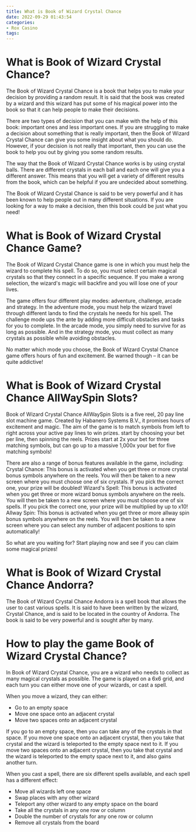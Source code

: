 ```yaml
---
title: What is Book of Wizard Crystal Chance 
date: 2022-09-29 01:43:54
categories:
- Rox Casino
tags:
---
```



#  What is Book of Wizard Crystal Chance? 
The Book of Wizard Crystal Chance is a book that helps you to make your decision by providing a random result. It is said that the book was created by a wizard and this wizard has put some of his magical power into the book so that it can help people to make their decisions. 

There are two types of decision that you can make with the help of this book: important ones and less important ones. If you are struggling to make a decision about something that is really important, then the Book of Wizard Crystal Chance can give you some insight about what you should do. However, if your decision is not really that important, then you can use the book to help you out by giving you some random results. 

The way that the Book of Wizard Crystal Chance works is by using crystal balls. There are different crystals in each ball and each one will give you a different answer. This means that you will get a variety of different results from the book, which can be helpful if you are undecided about something. 

The Book of Wizard Crystal Chance is said to be very powerful and it has been known to help people out in many different situations. If you are looking for a way to make a decision, then this book could be just what you need!

#  What is Book of Wizard Crystal Chance Game? 

The Book of Wizard Crystal Chance game is one in which you must help the wizard to complete his spell. To do so, you must select certain magical crystals so that they connect in a specific sequence. If you make a wrong selection, the wizard's magic will backfire and you will lose one of your lives. 

The game offers four different play modes: adventure, challenge, arcade and strategy. In the adventure mode, you must help the wizard travel through different lands to find the crystals he needs for his spell. The challenge mode ups the ante by adding more difficult obstacles and tasks for you to complete. In the arcade mode, you simply need to survive for as long as possible. And in the strategy mode, you must collect as many crystals as possible while avoiding obstacles. 

No matter which mode you choose, the Book of Wizard Crystal Chance game offers hours of fun and excitement. Be warned though – it can be quite addictive!

#  What is Book of Wizard Crystal Chance AllWaySpin Slots? 
Book of Wizard Crystal Chance AllWaySpin Slots is a five reel, 20 pay line slot machine game. Created by Habanero Systems B.V., it promises hours of excitement and magic.
The aim of the game is to match symbols from left to right across your active pay lines to win prizes. start by choosing your bet per line, then spinning the reels. Prizes start at 2x your bet for three matching symbols, but can go up to a massive 1,000x your bet for five matching symbols!

There are also a range of bonus features available in the game, including:
Crystal Chance: This bonus is activated when you get three or more crystal bonus symbols anywhere on the reels. You will then be taken to a new screen where you must choose one of six crystals. If you pick the correct one, your prize will be doubled!
Wizard's Spell: This bonus is activated when you get three or more wizard bonus symbols anywhere on the reels. You will then be taken to a new screen where you must choose one of six spells. If you pick the correct one, your prize will be multiplied by up to x10!
Allway Spin: This bonus is activated when you get three or more allway spin bonus symbols anywhere on the reels. You will then be taken to a new screen where you can select any number of adjacent positions to spin automatically!

So what are you waiting for? Start playing now and see if you can claim some magical prizes!

#  What is Book of Wizard Crystal Chance Andorra? 

The Book of Wizard Crystal Chance Andorra is a spell book that allows the user to cast various spells. It is said to have been written by the wizard, Crystal Chance, and is said to be located in the country of Andorra. The book is said to be very powerful and is sought after by many.

#  How to play the game Book of Wizard Crystal Chance?

In Book of Wizard Crystal Chance, you are a wizard who needs to collect as many magical crystals as possible. The game is played on a 6x6 grid, and each turn you can either move one of your wizards, or cast a spell.

When you move a wizard, they can either:

* Go to an empty space
 * Move one space onto an adjacent crystal
 * Move two spaces onto an adjacent crystal

If you go to an empty space, then you can take any of the crystals in that space. If you move one space onto an adjacent crystal, then you take that crystal and the wizard is teleported to the empty space next to it. If you move two spaces onto an adjacent crystal, then you take that crystal and the wizard is teleported to the empty space next to it, and also gains another turn.

When you cast a spell, there are six different spells available, and each spell has a different effect:

* Move all wizards left one space 
* Swap places with any other wizard   
* Teleport any other wizard to any empty space on the board   
* Take all the crystals in any one row or column   
* Double the number of crystals for any one row or column   
* Remove all crystals from the board